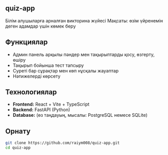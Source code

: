 ## quiz-app

Білім алушыларға арналған викторина жүйесі
Мақсаты: өзім үйренемін деген адамдар үшін көмек беру

## Функциялар
- Админ панель арқылы пәндер мен тақырыптарды қосу, өзгерту, өшіру
- Тақырып бойынша тест тапсыру
- Суреті бар сұрақтар мен көп нұсқалы жауаптар
- Нәтижелерді көрсету

## Технологиялар
- **Frontend:** React + Vite + TypeScript
- **Backend:** FastAPI (Python)
- **Database:** (өз таңдауың, мысалы: PostgreSQL немесе SQLite)

## Орнату
```bash
git clone https://github.com/raiym008/quiz-app.git
cd quiz-app
